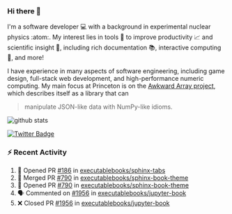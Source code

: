 ### Hi there 👋 

I'm a software developer 💻 with a background in experimental nuclear physics :atom:. My interest lies in tools :wrench: to improve productivity :chart_with_upwards_trend: and scientific insight :telescope:, including rich documentation 📚, interactive computing 🧮, and more! 

I have experience in many aspects of software engineering, including game design, full-stack web development, and high-performance numeric computing. My main focus at Princeton is on the [Awkward Array project](awkward-array.org/), which describes itself as a library that can 
> manipulate JSON-like data with NumPy-like idioms.

![github stats](https://github-readme-stats.vercel.app/api?username=agoose77&show_icons=true&hide_rank=true&hide_title=true&bg_color=30,e76445,904e95&text_color=efe3ec&icon_color=efe3ec)
<!--
**agoose77/agoose77** is a ✨ _special_ ✨ repository because its `README.md` (this file) appears on your GitHub profile.

Here are some ideas to get you started:

- 🔭 I’m currently working on ...
- 🌱 I’m currently learning ...
- 👯 I’m looking to collaborate on ...
- 🤔 I’m looking for help with ...
- 💬 Ask me about ...
- 📫 How to reach me: ...
- 😄 Pronouns: ...
- ⚡ Fun fact: ...
-->

[![Twitter Badge](https://img.shields.io/twitter/follow/agoose77?style=flat-square&logo=Twitter&logoColor=white&color=cornflowerblue)](https://twitter.com/agoose77)

### :zap: Recent Activity

<!--START_SECTION:activity-->
1. 💪 Opened PR [#186](https://github.com/executablebooks/sphinx-tabs/pull/186) in [executablebooks/sphinx-tabs](https://github.com/executablebooks/sphinx-tabs)
2. 🎉 Merged PR [#790](https://github.com/executablebooks/sphinx-book-theme/pull/790) in [executablebooks/sphinx-book-theme](https://github.com/executablebooks/sphinx-book-theme)
3. 💪 Opened PR [#790](https://github.com/executablebooks/sphinx-book-theme/pull/790) in [executablebooks/sphinx-book-theme](https://github.com/executablebooks/sphinx-book-theme)
4. 🗣 Commented on [#1956](https://github.com/executablebooks/jupyter-book/pull/1956#issuecomment-1840502946) in [executablebooks/jupyter-book](https://github.com/executablebooks/jupyter-book)
5. ❌ Closed PR [#1956](https://github.com/executablebooks/jupyter-book/pull/1956) in [executablebooks/jupyter-book](https://github.com/executablebooks/jupyter-book)
<!--END_SECTION:activity-->
